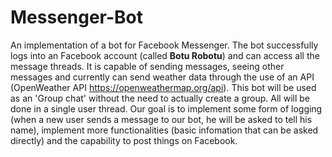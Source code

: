 # Messenger-Bot
An implementation of a bot for Facebook Messenger. The bot successfully logs into an Facebook account (called **Botu Robotu**) and can access all the message threads.
It is capable of sending messages, seeing other messages and currently can send weather data through the use of an API (OpenWeather API https://openweathermap.org/api).
This bot will be used as an 'Group chat' without the need to actually create a group. All will be done in a single user thread.
Our goal is to implement some form of logging (when a new user sends a message to our bot, he will be asked to tell his name), implement more functionalities (basic infomation that can be asked directly) and the capability to post things on Facebook.
